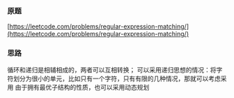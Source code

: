 ### 原题
[https://leetcode.com/problems/regular-expression-matching/](https://leetcode.com/problems/regular-expression-matching/)

### 思路

循环和递归是相辅相成的，两者可以互相转换；
可以采用递归思想的情况：将字符划分为很小的单元，比如只有一个字符，只有有限的几种情况，那就可以考虑采用
由于拥有最优子结构的性质，也可以采用动态规划
